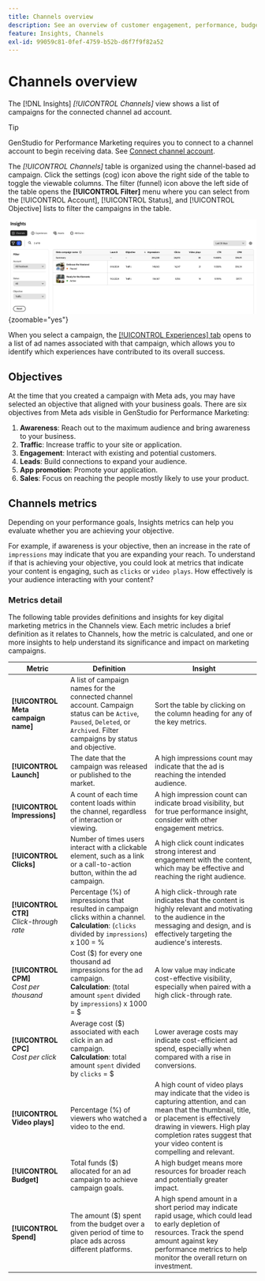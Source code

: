 ```yaml
---
title: Channels overview
description: See an overview of customer engagement, performance, budget, and expenditures for marketing campaigns in Adobe GenStudio for Performance Marketing.
feature: Insights, Channels
exl-id: 99059c81-0fef-4759-b52b-d6f7f9f82a52
---
```

# Channels overview

The [!DNL Insights] _[!UICONTROL Channels]_ view shows a list of campaigns for the connected channel ad account.

>[!TIP]
>
>GenStudio for Performance Marketing requires you to connect to a channel account to begin receiving data. See [Connect channel account](connect-channel.md).

The _[!UICONTROL Channels]_ table is organized using the channel-based ad campaign. Click the settings (cog) icon above the right side of the table to toggle the viewable columns. The filter (funnel) icon above the left side of the table opens the **[!UICONTROL Filter]** menu where you can select from the [!UICONTROL Account], [!UICONTROL Status], and [!UICONTROL Objective] lists to filter the campaigns in the table.

![Channels filter and table](/help/assets/insights-channels-filter.png){zoomable="yes"}

When you select a campaign, the [[!UICONTROL Experiences] tab](experiences.md) opens to a list of ad names associated with that campaign, which allows you to identify which experiences have contributed to its overall success.

## Objectives

At the time that you created a campaign with Meta ads, you may have selected an objective that aligned with your business goals. There are six objectives from Meta ads visible in GenStudio for Performance Marketing:

1. **Awareness**: Reach out to the maximum audience and bring awareness to your business.
1. **Traffic**: Increase traffic to your site or application.
1. **Engagement**: Interact with existing and potential customers.
1. **Leads**: Build connections to expand your audience.
1. **App promotion**: Promote your application.
1. **Sales**: Focus on reaching the people mostly likely to use your product.

## Channels metrics

Depending on your performance goals, Insights metrics can help you evaluate whether you are achieving your objective.

For example, if awareness is your objective, then an increase in the rate of `impressions` may indicate that you are expanding your reach. To understand if that is achieving your objective, you could look at metrics that indicate your content is engaging, such as `clicks` or `video plays`. How effectively is your audience interacting with your content? 

### Metrics detail

The following table provides definitions and insights for key digital marketing metrics in the Channels view. Each metric includes a brief definition as it relates to Channels, how the metric is calculated, and one or more insights to help understand its significance and impact on marketing campaigns.

| Metric      | Definition                    | Insight                          |
| ----------- | ----------------------------- | -------------------------------- |
| **[!UICONTROL Meta campaign name]** | A list of campaign names for the connected channel account. Campaign status can be `Active`, `Paused`, `Deleted`, or `Archived`. Filter campaigns by status and objective. | Sort the table by clicking on the column heading for any of the key metrics. |
| **[!UICONTROL Launch]**      | The date that the campaign was released or published to the market. | A high impressions count may indicate that the ad is reaching the intended audience. |
| **[!UICONTROL Impressions]** | A count of each time content loads within the channel, regardless of interaction or viewing. | A high impression count can indicate broad visibility, but for true performance insight, consider with other engagement metrics. |
| **[!UICONTROL Clicks]**      | Number of times users interact with a clickable element, such as a link or a call-to-action button, within the ad campaign. | A high click count indicates strong interest and engagement with the content, which may be effective and reaching the right audience. |
| **[!UICONTROL CTR]**<br>_Click-through rate_ | Percentage (%) of impressions that resulted in campaign clicks within a channel.<br>**Calculation**: (`clicks` divided by `impressions`) x 100 = % | A high click-through rate indicates that the content is highly relevant and motivating to the audience in the messaging and design, and is effectively targeting the audience's interests. |
| **[!UICONTROL CPM]**<br>_Cost per thousand_ | Cost ($) for every one thousand ad impressions for the ad campaign. <br>**Calculation**: (total amount `spent` divided by `impressions`) x 1000 = $ | A low value may indicate cost-effective visibility, especially when paired with a high click-through rate. |
| **[!UICONTROL CPC]**<br>_Cost per click_ | Average cost ($) associated with each click in an ad campaign.<br>**Calculation**: total amount `spent` divided by `clicks` = $ | Lower average costs may indicate cost-efficient ad spend, especially when compared with a rise in conversions. |
| **[!UICONTROL Video plays]** | Percentage (%) of viewers who watched a video to the end. | A high count of video plays may indicate that the video is capturing attention, and can mean that the thumbnail, title, or placement is effectively drawing in viewers. High play completion rates suggest that your video content is compelling and relevant. |
| **[!UICONTROL Budget]**      | Total funds ($) allocated for an ad campaign to achieve campaign goals. | A high budget means more resources for broader reach and potentially greater impact. |
| **[!UICONTROL Spend]**       | The amount ($) spent from the budget over a given period of time to place ads across different platforms. | A high spend amount in a short period may indicate rapid usage, which could lead to early depletion of resources. Track the spend amount against key performance metrics to help monitor the overall return on investment. |
